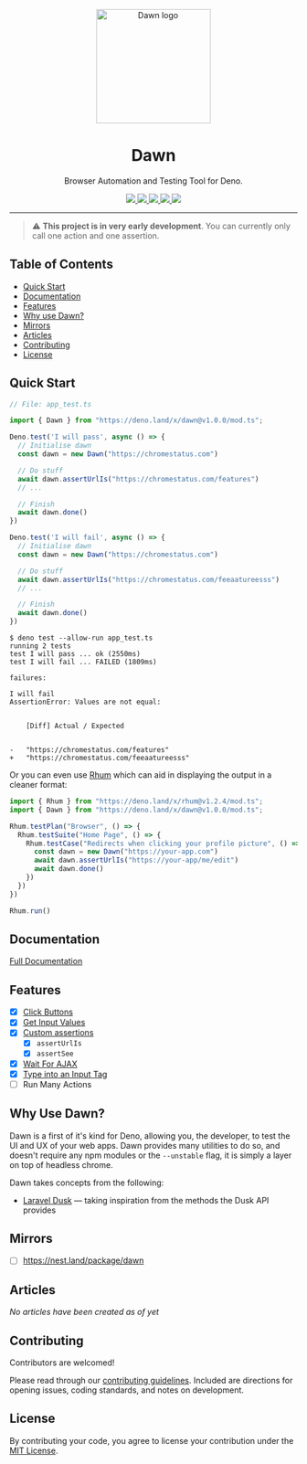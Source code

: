 <p align="center">
  <img height="200" src="https://drash.land/dawn/assets/img/dawn.svg" alt="Dawn logo">
  <h1 align="center">Dawn</h1>
</p>
<p align="center">Browser Automation and Testing Tool for Deno.</p>
<p align="center">
  <a href="https://github.com/drashland/dawn/releases">
    <img src="https://img.shields.io/github/release/drashland/dawn.svg?color=bright_green&label=latest">
  </a>
  <a href="https://github.com/drashland/dawn/actions">
    <img src="https://img.shields.io/github/workflow/status/drashland/dawn/master?label=ci">
  </a>
  <a href="https://discord.gg/SgejNXq">
    <img src="https://img.shields.io/badge/chat-on%20discord-blue">
  </a>
  <a href="https://twitter.com/drash_land">
    <img src="https://img.shields.io/twitter/url?label=%40drash_land&style=social&url=https%3A%2F%2Ftwitter.com%2Fdrash_land">
  </a>
  <a href="https://rb.gy/vxmeed">
    <img src="https://img.shields.io/badge/Tutorials-YouTube-red">
  </a>
</p>

---

> :warning: **This project is in very early development**. You can currently only call one action and one assertion.

## Table of Contents
- [Quick Start](#quick-start)
- [Documentation](#documentation)
- [Features](#features)
- [Why use Dawn?](#why-use-dawn)
- [Mirrors](#mirrors)
- [Articles](#articles)
- [Contributing](#contributing)
- [License](#license)

## Quick Start
```typescript
// File: app_test.ts

import { Dawn } from "https://deno.land/x/dawn@v1.0.0/mod.ts";

Deno.test('I will pass', async () => {
  // Initialise dawn
  const dawn = new Dawn("https://chromestatus.com")

  // Do stuff
  await dawn.assertUrlIs("https://chromestatus.com/features")
  // ...

  // Finish
  await dawn.done()
})

Deno.test('I will fail', async () => {
  // Initialise dawn
  const dawn = new Dawn("https://chromestatus.com")

  // Do stuff
  await dawn.assertUrlIs("https://chromestatus.com/feeaatureesss")
  // ...

  // Finish
  await dawn.done()
})
```

```
$ deno test --allow-run app_test.ts
running 2 tests
test I will pass ... ok (2550ms)
test I will fail ... FAILED (1809ms)

failures:

I will fail
AssertionError: Values are not equal:


    [Diff] Actual / Expected


-   "https://chromestatus.com/features"
+   "https://chromestatus.com/feeaatureesss"
```

Or you can even use [Rhum](https://github.com/drashland/rhum) which can aid in displaying the output in a cleaner format:

```typescript
import { Rhum } from "https://deno.land/x/rhum@v1.2.4/mod.ts";
import { Dawn } from "https://deno.land/x/dawn@v1.0.0/mod.ts";

Rhum.testPlan("Browser", () => {
  Rhum.testSuite("Home Page", () => {
    Rhum.testCase("Redirects when clicking your profile picture", () => {
      const dawn = new Dawn("https://your-app.com")
      await dawn.assertUrlIs("https://your-app/me/edit")
      await dawn.done()
    })
  })
})

Rhum.run()
```

## Documentation

[Full Documentation](https://drash.land/dawn)

## Features

- [x] [Click Buttons](url)
- [x] [Get Input Values](url)
- [x] [Custom assertions](url)
    - [x] `assertUrlIs`
    - [x] `assertSee`
- [x] [Wait For AJAX](url)
- [x] [Type into an Input Tag](url)
- [ ] Run Many Actions

## Why Use Dawn?

Dawn is a first of it's kind for Deno, allowing you, the developer, to test the UI and UX of your web apps. Dawn provides many utilities to do so, and doesn't require any npm modules or the `--unstable` flag, it is simply a layer on top of headless chrome.

Dawn takes concepts from the following:

* <a href="https://laravel.com/docs/8.x/dusk" target="_BLANK">Laravel Dusk</a> &mdash; taking inspiration from the methods the Dusk API provides</a>

## Mirrors

* [ ] https://nest.land/package/dawn

## Articles

*No articles have been created as of yet*

## Contributing

Contributors are welcomed!

Please read through our [contributing guidelines](./.github/CONTRIBUTING.md). Included are directions for opening issues, coding standards, and notes on development.

## License

By contributing your code, you agree to license your contribution under the [MIT License](./LICENSE).